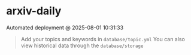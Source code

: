 # arxiv-daily
 Automated deployment @ 2025-08-01 10:31:33
> Add your topics and keywords in `database/topic.yml` 
> You can also view historical data through the `database/storage` 
